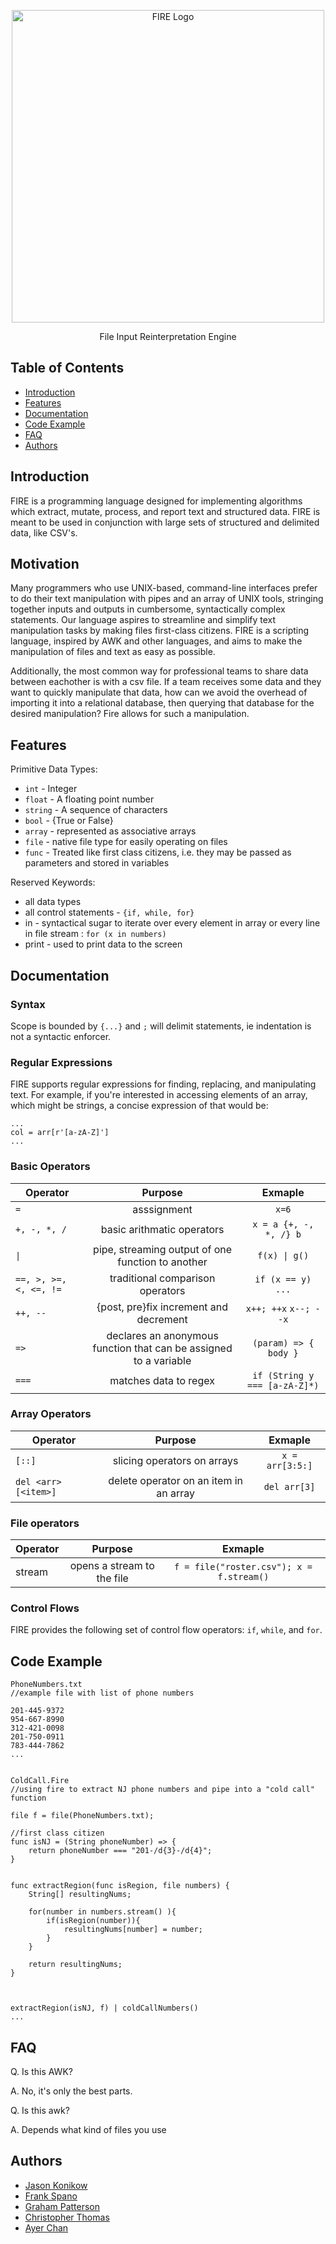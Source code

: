 
<p align="center">
 <img src="https://cdn2.vectorstock.com/i/thumb-large/92/06/fire-logo-vector-13639206.jpg" alt="FIRE Logo"                      height="500px" width="500px" /></p>
 
 <p align="center">File Input Reinterpretation Engine</p>


## Table of Contents
* [Introduction](#introduction)
* [Features](#features)
* [Documentation](#documentation)
* [Code Example](#codeexample)
* [FAQ](#faq)
* [Authors](#authors)

## Introduction

FIRE is a programming language designed for implementing algorithms which extract, mutate, process, and report text and structured data. FIRE is meant to be used in conjunction with large sets of structured and delimited data, like CSV's.

## Motivation

Many programmers who use UNIX-based, command-line interfaces prefer to do their text manipulation with pipes and an array of UNIX tools, stringing together inputs and outputs in cumbersome, syntactically complex statements. Our language aspires to streamline and simplify text manipulation tasks by making files first-class citizens. FIRE is a scripting language, inspired by AWK and other languages, and aims to make the manipulation of files and text as easy as possible.

Additionally, the most common way for professional teams to share data between eachother is with a csv file. If a team receives some data and they want to quickly manipulate that data, how can we avoid the overhead of importing it into a relational database, then querying that database for the desired manipulation? Fire allows for such a manipulation. 

## Features

Primitive Data Types:
* `int` - Integer
* `float` - A floating point number
* `string` - A sequence of characters
* `bool` - {True or False}
* `array` - represented as associative arrays
* `file` - native file type for easily operating on files
* `func` - Treated like first class citizens, i.e. they may be passed as parameters and stored in variables

Reserved Keywords:
* all data types 
* all control statements - `{if, while, for}`
* in - syntactical sugar to iterate over every element in array or every line in file stream : `for (x in numbers)`
* print - used to print data to the screen


## Documentation

### Syntax

Scope is bounded by `{...}` and `;` will delimit statements, ie indentation is not a syntactic enforcer.

### Regular Expressions

FIRE supports regular expressions for finding, replacing, and manipulating text. For example, if you're interested in accessing elements of an array, which might be strings, a concise expression of that would be:
```
...
col = arr[r'[a-zA-Z]']
...
```

### Basic Operators

| Operator             | Purpose                    | Exmaple |
| -------------------- |:--------------------------:| :-----:|
|`=`                   |asssignment                 |`x=6`   |
| `+, -, *, /`         | basic arithmatic operators | `x = a {+, -, *, /} b` |
| `\|`                 | pipe, streaming output of one function to another |  `f(x) \| g()` |
|`==, >, >=, <, <=, !=`| traditional comparison operators| `if (x == y) ...` |
|`++, --`              | {post, pre}fix increment and decrement        | `x++; ++x` `x--; --x`|
|`=>`                  | declares an anonymous function that can be assigned to a variable | `(param) => { body }`|
| `===`                | matches data to regex      | `if (String y === [a-zA-Z]*)`| 

### Array Operators

| Operator      | Purpose       | Exmaple |
| ------------- |:-------------:| :-----: |
| `[::]`        | slicing operators on arrays | `x = arr[3:5:]` |
| `del <arr>[<item>]`   | delete operator on an item in an array |  `del arr[3]` |
  
### File operators

| Operator      | Purpose       | Exmaple |
| ------------- |:-------------:| :------:|
| stream        | opens a stream to the file | `f = file("roster.csv"); x = f.stream()` | 

### Control Flows

FIRE provides the following set of control flow operators: `if`, `while`, and `for`.

## Code Example

```
PhoneNumbers.txt
//example file with list of phone numbers

201-445-9372
954-667-8990
312-421-0098
201-750-0911
783-444-7862
...


ColdCall.Fire
//using fire to extract NJ phone numbers and pipe into a "cold call" function

file f = file(PhoneNumbers.txt);

//first class citizen 
func isNJ = (String phoneNumber) => {
    return phoneNumber === "201-/d{3}-/d{4}";
}


func extractRegion(func isRegion, file numbers) {
    String[] resultingNums;
    
    for(number in numbers.stream() ){
        if(isRegion(number)){
            resultingNums[number] = number;
        }
    }
        
    return resultingNums;
}
    
    

extractRegion(isNJ, f) | coldCallNumbers()
...
```

## FAQ

Q. Is this AWK?

A. No, it's only the best parts.

Q. Is this awk?

A. Depends what kind of files you use


## Authors

* [Jason Konikow](https://github.com/jkon1513)
* [Frank Spano](https://github.com/fspano118)
* [Graham Patterson](https://github.com/pattersongp)
* [Christopher Thomas](https://github.com/lord-left)
* [Ayer Chan](https://github.com/ochan4)

